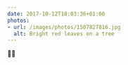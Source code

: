 ```yaml
---
date: 2017-10-12T18:03:36+01:00
photos:
- url: /images/photos/1507827816.jpg
  alt: Bright red leaves on a tree
---
```

🍂😍
